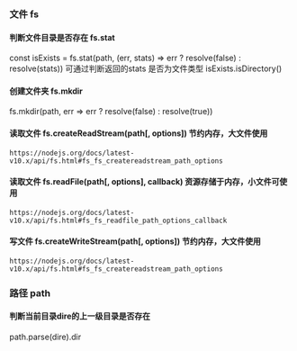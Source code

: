 ### 文件 fs

#### 判断文件目录是否存在 fs.stat 
const isExists = fs.stat(path, (err, stats) => err ? resolve(false) : resolve(stats))
可通过判断返回的stats 是否为文件类型
isExists.isDirectory()

#### 创建文件夹 fs.mkdir
fs.mkdir(path, err => err ? resolve(false) : resolve(true))

#### 读取文件 fs.createReadStream(path[, options]) 节约内存，大文件使用
`https://nodejs.org/docs/latest-v10.x/api/fs.html#fs_fs_createreadstream_path_options`

#### 读取文件 fs.readFile(path[, options], callback) 资源存储于内存，小文件可使用
`https://nodejs.org/docs/latest-v10.x/api/fs.html#fs_fs_readfile_path_options_callback`

#### 写文件 fs.createWriteStream(path[, options]) 节约内存，大文件使用
`https://nodejs.org/docs/latest-v10.x/api/fs.html#fs_fs_createreadstream_path_options`



### 路径 path
#### 判断当前目录dire的上一级目录是否存在
path.parse(dire).dir


